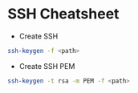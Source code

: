 # SSH Cheatsheet

- Create SSH

```bash
ssh-keygen -f <path>
```

- Create SSH PEM

```bash
ssh-keygen -t rsa -m PEM -f <path>
```
